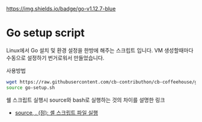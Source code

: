 https://img.shields.io/badge/go-v1.12.7-blue

# Go setup script

Linux에서 Go 설치 및 환경 설정을 한방에 해주는 스크립트 입니다. VM 생성할때마다 수동으로 설정하기 번거로워서 만들었습니다.

사용방법
```bash
wget https://raw.githubusercontent.com/cb-contributhon/cb-coffeehouse/go-installation-script/scripts/go-setup/go-setup.sh
source go-setup.sh
```

쉘 스크립트 실행시 source와 bash로 실행하는 것의 차이를 설명한 링크
- [source, . (점): 셸 스크립트 파일 실행](https://www.bangseongbeom.com/source-dot.html)
